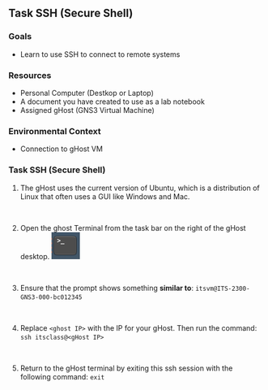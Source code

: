 ## Task SSH (Secure Shell)

### Goals
-   Learn to use SSH to connect to remote systems

### Resources

- Personal Computer (Destkop or Laptop)
- A document you have created to use as a lab notebook
- Assigned gHost (GNS3 Virtual Machine)

### Environmental Context
- Connection to gHost VM

### Task SSH (Secure Shell)

1. The gHost uses the current version of Ubuntu, which is a distribution of Linux that often uses a GUI like Windows and Mac.
<br>

2. Open the ghost Terminal from the task bar on the right of the gHost desktop.
    ![](./images/image4.png)
<br>

3. Ensure that the prompt shows something **similar to**: ``itsvm@ITS-2300-GNS3-000-bc012345``
<br>

4. Replace ```<ghost IP>``` with the IP for your gHost. Then run the command: ``ssh itsclass@<gHost IP>``
<br>

5. Return to the gHost terminal by exiting this ssh session with the following command: ``exit``